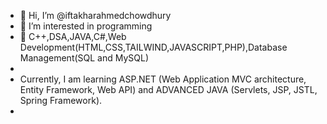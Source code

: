- 👋 Hi, I’m @iftakharahmedchowdhury
- 👀 I’m interested in programming
- 🌱 C++,DSA,JAVA,C#,Web Development(HTML,CSS,TAILWIND,JAVASCRIPT,PHP),Database Management(SQL and MySQL)
- 
- Currently, I am learning ASP.NET (Web Application MVC architecture, Entity Framework, Web API) and ADVANCED JAVA (Servlets, JSP, JSTL, Spring Framework).
- 

<!---
iftakharahmedchowdhury/iftakharahmedchowdhury is a ✨ special ✨ repository because its `README.md` (this file) appears on your GitHub profile.
You can click the Preview link to take a look at your changes.
--->
